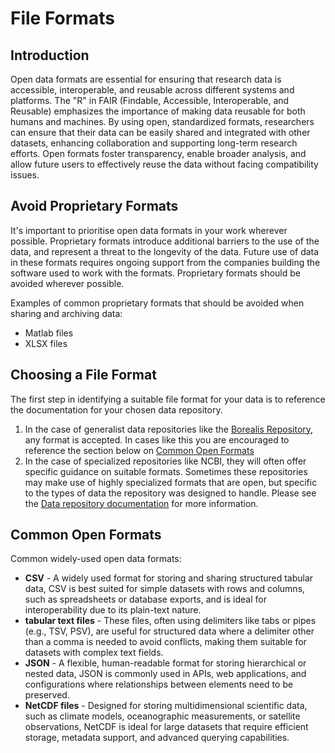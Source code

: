 # File Formats
## Introduction
Open data formats are essential for ensuring that research data is accessible, interoperable, and reusable across different systems and platforms. The "R" in FAIR (Findable, Accessible, Interoperable, and Reusable) emphasizes the importance of making data reusable for both humans and machines. By using open, standardized formats, researchers can ensure that their data can be easily shared and integrated with other datasets, enhancing collaboration and supporting long-term research efforts. Open formats foster transparency, enable broader analysis, and allow future users to effectively reuse the data without facing compatibility issues.

## Avoid Proprietary Formats

It's important to prioritise open data formats in your work wherever possible. Proprietary formats introduce additional barriers to the use of the data, and represent a threat to the longevity of the data. Future use of data in these formats requires ongoing support from the companies building the software used to work with the formats. Proprietary formats should be avoided wherever possible. 

Examples of common proprietary formats that should be avoided when sharing and archiving data:

* Matlab files
* XLSX files

## Choosing a File Format

The first step in identifying a suitable file format for your data is to reference the documentation for your chosen data repository. 

1. In the case of generalist data repositories like the [Borealis Repository](../data-repository-documentation/borealis.md), any format is accepted. In cases like this you are encouraged to reference the section below on [Common Open Formats](2-file-formats.md#common-open-formats)
2. In the case of specialized repositories like NCBI, they will often offer specific guidance on suitable formats. Sometimes these repositories may make use of highly specialized formats that are open, but specific to the types of data the repository was designed to handle. Please see the [Data repository documentation](../data-repository-documentation/introduction.md) for more information.

## Common Open Formats

Common widely-used open data formats:

* **CSV** - A widely used format for storing and sharing structured tabular data, CSV is best suited for simple datasets with rows and columns, such as spreadsheets or database exports, and is ideal for interoperability due to its plain-text nature.
* **tabular text files** - These files, often using delimiters like tabs or pipes (e.g., TSV, PSV), are useful for structured data where a delimiter other than a comma is needed to avoid conflicts, making them suitable for datasets with complex text fields.
* **JSON** - A flexible, human-readable format for storing hierarchical or nested data, JSON is commonly used in APIs, web applications, and configurations where relationships between elements need to be preserved.
* **NetCDF files** - Designed for storing multidimensional scientific data, such as climate models, oceanographic measurements, or satellite observations, NetCDF is ideal for large datasets that require efficient storage, metadata support, and advanced querying capabilities.
